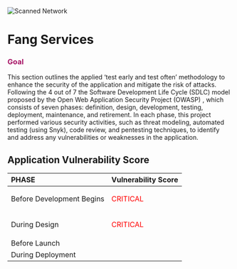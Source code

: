 ![Scanned Network](pictures/service.png)

# Fang Services

<h3 style="color:rgb(167, 22, 102)">Goal</h3>

This section outlines the applied ‘test early and test often’ methodology to enhance the security of the application and mitigate the risk of attacks. Following the 4 out of 7 the Software Development Life Cycle (SDLC) model proposed by the Open Web Application Security Project (OWASP) , which consists of seven phases: definition, design, development, testing, deployment, maintenance, and retirement. In each phase, this project performed various security activities, such as threat modeling, automated testing (using Snyk), code review, and pentesting techniques, to identify and address any vulnerabilities or weaknesses in the application. 
 

## Application Vulnerability Score

| PHASE  | Vulnerability Score                          |
| :---------- | :----------------------------------- |
|Before Development Begins|<p style='color:RED'>CRITICAL</p>|
|During Design|<p style='color:RED'>CRITICAL</p>|
|Before Launch||
|During Deployment|
